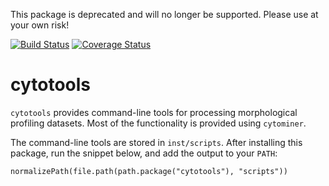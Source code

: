 This package is deprecated and will no longer be supported. Please use at your own risk!

[![Build Status](https://travis-ci.org/cytomining/cytotools.png?branch=master)](https://travis-ci.org/cytomining/cytotools) [![Coverage Status](https://img.shields.io/codecov/c/github/cytomining/cytotools/master.svg)](https://codecov.io/github/cytomining/cytotools?branch=master)

cytotools
=========

`cytotools` provides command-line tools for processing morphological profiling 
datasets. Most of the functionality is provided using `cytominer`.

The command-line tools are stored in `inst/scripts`. After installing this 
package, run the snippet below, and add the output to your `PATH`:

```{r}
normalizePath(file.path(path.package("cytotools"), "scripts"))
```
